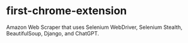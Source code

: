 # first-chrome-extension

Amazon Web Scraper that uses Selenium WebDriver, Selenium Stealth, BeautifulSoup, Django, and ChatGPT.
